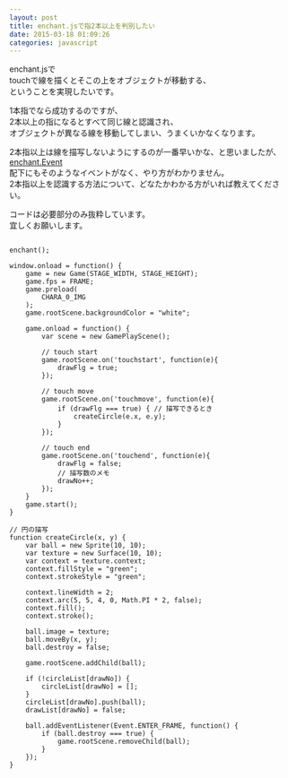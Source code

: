 ```yaml
---
layout: post
title: enchant.jsで指2本以上を判別したい
date: 2015-03-18 01:09:26
categories: javascript
---
```

<p>enchant.jsで<br>
touchで線を描くとそこの上をオブジェクトが移動する、<br>
ということを実現したいです。</p>

<p>1本指でなら成功するのですが、<br>
2本以上の指になるとすべて同じ線と認識され、<br>
オブジェクトが異なる線を移動してしまい、うまくいかなくなります。</p>

<p>2本指以上は線を描写しないようにするのが一番早いかな、と思いましたが、<br>
<a href="http://wise9.github.io/enchant.js/doc/core/ja/symbols/enchant.Event.html" rel="nofollow">enchant.Event</a><br>
配下にもそのようなイベントがなく、やり方がわかりません。<br>
2本指以上を認識する方法について、どなたかわかる方がいれば教えてください。</p>

<p>コードは必要部分のみ抜粋しています。<br>
宜しくお願いします。</p>

```

enchant();

window.onload = function() {
    game = new Game(STAGE_WIDTH, STAGE_HEIGHT);
    game.fps = FRAME;
    game.preload(
        CHARA_0_IMG
    );
    game.rootScene.backgroundColor = "white";

    game.onload = function() {
        var scene = new GamePlayScene();

        // touch start
        game.rootScene.on('touchstart', function(e){
            drawFlg = true;
        });

        // touch move
        game.rootScene.on('touchmove', function(e){
            if (drawFlg === true) { // 描写できるとき
                createCircle(e.x, e.y);
            }
        });

        // touch end
        game.rootScene.on('touchend', function(e){
            drawFlg = false;
            // 描写数のメモ
            drawNo++;
        });
    }
    game.start();
}

// 円の描写
function createCircle(x, y) {
    var ball = new Sprite(10, 10);
    var texture = new Surface(10, 10);
    var context = texture.context;
    context.fillStyle = "green";
    context.strokeStyle = "green";

    context.lineWidth = 2;
    context.arc(5, 5, 4, 0, Math.PI * 2, false);
    context.fill();
    context.stroke();

    ball.image = texture;
    ball.moveBy(x, y);
    ball.destroy = false;

    game.rootScene.addChild(ball);

    if (!circleList[drawNo]) {
        circleList[drawNo] = [];
    }
    circleList[drawNo].push(ball);
    drawList[drawNo] = false;

    ball.addEventListener(Event.ENTER_FRAME, function() {
        if (ball.destroy === true) {
            game.rootScene.removeChild(ball);
        }
    });
}

```
